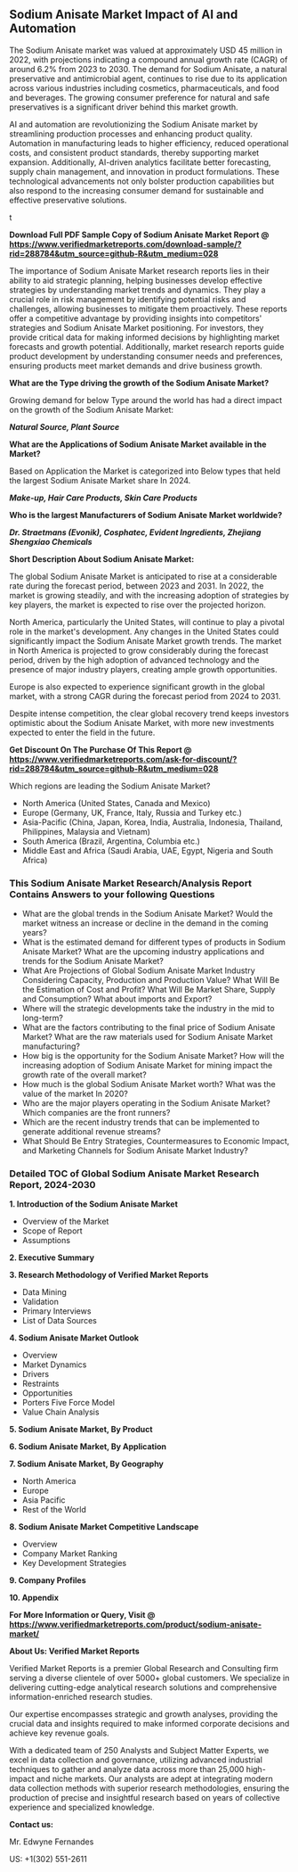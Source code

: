 <h2>Sodium Anisate Market Impact of AI and Automation</h2><p>The Sodium Anisate market was valued at approximately USD 45 million in 2022, with projections indicating a compound annual growth rate (CAGR) of around 6.2% from 2023 to 2030. The demand for Sodium Anisate, a natural preservative and antimicrobial agent, continues to rise due to its application across various industries including cosmetics, pharmaceuticals, and food and beverages. The growing consumer preference for natural and safe preservatives is a significant driver behind this market growth.</p><p>AI and automation are revolutionizing the Sodium Anisate market by streamlining production processes and enhancing product quality. Automation in manufacturing leads to higher efficiency, reduced operational costs, and consistent product standards, thereby supporting market expansion. Additionally, AI-driven analytics facilitate better forecasting, supply chain management, and innovation in product formulations. These technological advancements not only bolster production capabilities but also respond to the increasing consumer demand for sustainable and effective preservative solutions.</p>t</p><p id="" class=""><strong>Download Full PDF Sample Copy of Sodium Anisate Market Report @ <a href="https://www.verifiedmarketreports.com/download-sample/?rid=288784&utm_source=github-R&utm_medium=028" target="_blank">https://www.verifiedmarketreports.com/download-sample/?rid=288784&utm_source=github-R&utm_medium=028</a></strong></p><p>The importance of&nbsp;Sodium Anisate Market research reports lies in their ability to aid strategic planning, helping businesses develop effective strategies by understanding market trends and dynamics. They play a crucial role in risk management by identifying potential risks and challenges, allowing businesses to mitigate them proactively. These reports offer a competitive advantage by providing insights into competitors' strategies and Sodium Anisate Market positioning. For investors, they provide critical data for making informed decisions by highlighting market forecasts and growth potential. Additionally, market research reports guide product development by understanding consumer needs and preferences, ensuring products meet market demands and drive business growth.</p><p><strong>What are the&nbsp;Type driving the growth of the Sodium Anisate Market?</strong></p><p id="" class="">Growing demand for below Type around the world has had a direct impact on the growth of the Sodium Anisate Market:</p><em><strong>Natural Source, Plant Source</strong></em></p><strong>What are the&nbsp;Applications&nbsp;of Sodium Anisate Market available in the Market?</strong></p><p id="" class="">Based on Application the Market is categorized into Below types that held the largest Sodium Anisate Market share In 2024.</p><em><strong>Make-up, Hair Care Products, Skin Care Products</strong></em></p><strong>Who is the largest Manufacturers of Sodium Anisate Market worldwide?</strong></p><p><em><strong>Dr. Straetmans (Evonik), Cosphatec, Evident Ingredients, Zhejiang Shengxiao Chemicals</strong></em></p><p id="" class=""><strong>Short Description About Sodium Anisate Market:</strong></p><p>The global Sodium Anisate Market is anticipated to rise at a considerable rate during the forecast period, between 2023 and 2031. In 2022, the market is growing steadily, and with the increasing adoption of strategies by key players, the market is expected to rise over the projected horizon.</p><p>North America, particularly the United States, will continue to play a pivotal role in the market's development. Any changes in the United States could significantly impact the Sodium Anisate Market growth trends. The market in North America is projected to grow considerably during the forecast period, driven by the high adoption of advanced technology and the presence of major industry players, creating ample growth opportunities.</p><p>Europe is also expected to experience significant growth in the global market, with a strong CAGR during the forecast period from 2024 to 2031.</p><p>Despite intense competition, the clear global recovery trend keeps investors optimistic about the Sodium Anisate Market, with more new investments expected to enter the field in the future.</p><p id="" class=""><strong>Get Discount On The Purchase Of This Report @ <a href="https://www.verifiedmarketreports.com/ask-for-discount/?rid=288784&utm_source=github-R&utm_medium=028" target="_blank">https://www.verifiedmarketreports.com/ask-for-discount/?rid=288784&utm_source=github-R&utm_medium=028</a></strong></p>Which regions are leading the Sodium Anisate Market?</p><ul><li>North America (United States, Canada and Mexico)</li><li>Europe (Germany, UK, France, Italy, Russia and Turkey etc.)</li><li>Asia-Pacific (China, Japan, Korea, India, Australia, Indonesia, Thailand, Philippines, Malaysia and Vietnam)</li><li>South America (Brazil, Argentina, Columbia etc.)</li><li>Middle East and Africa (Saudi Arabia, UAE, Egypt, Nigeria and South Africa)</li></ul><h3 id="" class="">This Sodium Anisate Market Research/Analysis Report Contains Answers to your following Questions</h3><ul><li>What are the global trends in the Sodium Anisate Market? Would the market witness an increase or decline in the demand in the coming years?</li><li>What is the estimated demand for different types of products in Sodium Anisate Market? What are the upcoming industry applications and trends for the Sodium Anisate Market?</li><li>What Are Projections of Global Sodium Anisate Market Industry Considering Capacity, Production and Production Value? What Will Be the Estimation of Cost and Profit? What Will Be Market Share, Supply and Consumption? What about imports and Export?</li><li>Where will the strategic developments take the industry in the mid to long-term?</li><li>What are the factors contributing to the final price of Sodium Anisate Market? What are the raw materials used for Sodium Anisate Market manufacturing?</li><li>How big is the opportunity for the Sodium Anisate Market? How will the increasing adoption of Sodium Anisate Market for mining impact the growth rate of the overall market?</li><li>How much is the global Sodium Anisate Market worth? What was the value of the market In 2020?</li><li>Who are the major players operating in the Sodium Anisate Market? Which companies are the front runners?</li><li>Which are the recent industry trends that can be implemented to generate additional revenue streams?</li><li>What Should Be Entry Strategies, Countermeasures to Economic Impact, and Marketing Channels for Sodium Anisate Market Industry?</li></ul><h3 id="" class="">Detailed TOC of Global Sodium Anisate Market Research Report, 2024-2030</h3><p id="" class=""><strong>1. Introduction of the Sodium Anisate Market</strong></p><ul><li>Overview of the Market</li><li>Scope of Report</li><li>Assumptions</li></ul><p id="" class=""><strong>2. Executive Summary</strong></p><p id="" class=""><strong>3. Research Methodology of Verified Market Reports</strong></p><ul><li>Data Mining</li><li>Validation</li><li>Primary Interviews</li><li>List of Data Sources</li></ul><p id="" class=""><strong>4. Sodium Anisate Market Outlook</strong></p><ul><li>Overview</li><li>Market Dynamics</li><li>Drivers</li><li>Restraints</li><li>Opportunities</li><li>Porters Five Force Model</li><li>Value Chain Analysis</li></ul><p id="" class=""><strong>5. Sodium Anisate Market, By Product</strong></p><p id="" class=""><strong>6. Sodium Anisate Market, By Application</strong></p><p id="" class=""><strong>7. Sodium Anisate Market, By Geography</strong></p><ul><li>North America</li><li>Europe</li><li>Asia Pacific</li><li>Rest of the World</li></ul><p id="" class=""><strong>8. Sodium Anisate Market Competitive Landscape</strong></p><ul><li>Overview</li><li>Company Market Ranking</li><li>Key Development Strategies</li></ul><p id="" class=""><strong>9. Company Profiles</strong></p><p id="" class=""><strong>10. Appendix</strong></p><p id="" class=""><strong>For More Information or Query, Visit @ <a href="https://www.verifiedmarketreports.com/product/sodium-anisate-market/" target="_blank">https://www.verifiedmarketreports.com/product/sodium-anisate-market/</a></strong></p><p id="" class=""><strong>About Us: Verified Market Reports</strong></p><p id="" class="">Verified Market Reports is a premier Global Research and Consulting firm serving a diverse clientele of over 5000+ global customers. We specialize in delivering cutting-edge analytical research solutions and comprehensive information-enriched research studies.</p><p id="" class="">Our expertise encompasses strategic and growth analyses, providing the crucial data and insights required to make informed corporate decisions and achieve key revenue goals.</p><p id="" class="">With a dedicated team of 250 Analysts and Subject Matter Experts, we excel in data collection and governance, utilizing advanced industrial techniques to gather and analyze data across more than 25,000 high-impact and niche markets. Our analysts are adept at integrating modern data collection methods with superior research methodologies, ensuring the production of precise and insightful research based on years of collective experience and specialized knowledge.</p><p id="" class=""><strong>Contact us:</strong></p><p id="" class="">Mr. Edwyne Fernandes</p><p id="" class="">US: +1(302) 551-2611</p>